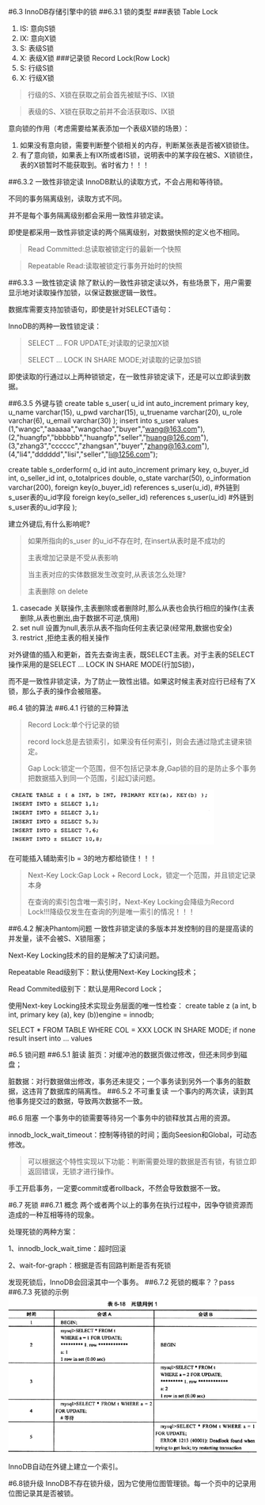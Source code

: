 #6.3 InnoDB存储引擎中的锁
##6.3.1 锁的类型
###表锁 Table Lock
1. IS:  意向S锁
1. IX:  意向X锁
1. S:   表级S锁
1. X:   表级X锁
###记录锁 Record Lock(Row Lock)
1. S:   行级S锁
2. X:   行级X锁

> 行级的S、X锁在获取之前会首先被赋予IS、IX锁

> 表级的S、X锁在获取之前并不会活获取IS、IX锁

意向锁的作用（考虑需要给某表添加一个表级X锁的场景）：
1. 如果没有意向锁，需要判断整个锁相关的内存，判断某张表是否被X锁锁住。
1. 有了意向锁，如果表上有IX所或者IS锁，说明表中的某字段在被S、X锁锁住，表的X锁暂时不能获取到。省时省力！！！

##6.3.2 一致性非锁定读
InnoDB默认的读取方式，不会占用和等待锁。

不同的事务隔离级别，读取方式不同。

并不是每个事务隔离级别都会采用一致性非锁定读。

即使是都采用一致性非锁定读的两个隔离级别，对数据快照的定义也不相同。

> Read Committed:总读取被锁定行的最新一个快照

> Repeatable Read:读取被锁定行事务开始时的快照


##6.3.3 一致性锁定读
除了默认的一致性非锁定读以外，有些场景下，用户需要显示地对读取操作加锁，以保证数据逻辑一致性。

数据库需要支持加锁语句，即使是针对SELECT语句：

InnoDB的两种一致性锁定读：

> SELECT ... FOR UPDATE;对读取的记录加X锁
> 
> SELECT ... LOCK IN SHARE MODE;对读取的记录加S锁

即使读取的行通过以上两种锁锁定，在一致性非锁定读下，还是可以立即读到数据。

##6.3.5 外键与锁
create table s_user(
    u_id int auto_increment primary key,
    u_name varchar(15),
    u_pwd varchar(15),
    u_truename varchar(20),
    u_role varchar(6),
    u_email varchar(30)
);
insert into s_user values
      (1,"wangc","aaaaaa","wangchao","buyer","wang@163.com"),
      (2,"huangfp","bbbbbb","huangfp","seller","huang@126.com"),
      (3,"zhang3","cccccc","zhangsan","buyer","zhang@163.com"),
      (4,"li4","dddddd","lisi","seller","li@1256.com");

create table s_orderform(
    o_id int auto_increment primary key,
    o_buyer_id int,
    o_seller_id int,
    o_totalprices double,
    o_state varchar(50),
    o_information varchar(200),
    foreign key(o_buyer_id) references s_user(u_id),      #外链到s_user表的u_id字段
    foreign key(o_seller_id) references s_user(u_id)      #外链到s_user表的u_id字段
);

建立外键后,有什么影响呢?

>如果所指向的s_user 的u_id不存在时, 在insert从表时是不成功的
>
>主表增加记录是不受从表影响
>
>当主表对应的实体数据发生改变时,从表该怎么处理?
>
> 主表删除 on delete
1. casecade 关联操作,主表删除或者删除时,那么从表也会执行相应的操作(主表删除,从表也删出,由于数据不可逆,慎用)
1. set null 设置为null,表示从表不指向任何主表记录(经常用,数据也安全)
1. restrict ,拒绝主表的相关操作


对外键值的插入和更新，首先去查询主表，既SELECT主表。对于主表的SELECT操作采用的是SELECT ... LOCK IN SHARE MODE(行加S锁)，

而不是一致性非锁定读，为了防止一致性出错。如果这时候主表对应行已经有了X锁，那么子表的操作会被阻塞。

#6.4 锁的算法
##6.4.1 行锁的三种算法
>Record Lock:单个行记录的锁
> 
>record lock总是去锁索引，如果没有任何索引，则会去通过隐式主键来锁定。
>
>Gap Lock:锁定一个范围，但不包括记录本身,Gap锁的目的是防止多个事务把数据插入到同一个范围，引起幻读问题。
>
![GapLock示意](./png/GapLock.png)

在可能插入辅助索引b = 3的地方都给锁住！！！

>Next-Key Lock:Gap Lock + Record Lock，锁定一个范围，并且锁定记录本身
>
>在查询的索引包含唯一索引时，Next-Key Locking会降级为Record Lock!!!降级仅发生在查询的列是唯一索引的情况！！！

##6.4.2 解决Phantom问题
一致性非锁定读的多版本并发控制的目的是提高读的并发量，读不会被S、X锁阻塞；

Next-Key Locking技术的目的是解决了幻读问题。

Repeatable Read级别下：默认使用Next-Key Locking技术；

Read Commited级别下：默认是用Record Lock；

使用Next-key Locking技术实现业务层面的唯一性检查：
create table z (a int, b int, primary key (a), key (b))engine = innodb;

SELECT * FROM TABLE WHERE COL = XXX LOCK IN SHARE MODE;
if none result
    insert into ... values
    
#6.5 锁问题
##6.5.1 脏读
脏页：对缓冲池的数据页做过修改，但还未同步到磁盘；

脏数据：对行数据做出修改，事务还未提交；一个事务读到另外一个事务的脏数据，这违背了数据库的隔离性。
##6.5.2 不可重复读
一个事内的两次读，读到其他事务提交过的数据，导致两次数据不一致。

#6.6 阻塞
一个事务中的锁需要等待另一个事务中的锁释放其占用的资源。

innodb_lock_wait_timeout：控制等待锁的时间；面向Seesion和Global，可动态修改。

> 可以根据这个特性实现以下功能：判断需要处理的数据是否有锁，有锁立即返回错误，无锁才进行操作。

手工开启事务，一定要commit或者rollback，不然会导致数据不一致。

#6.7 死锁
##6.7.1 概念
两个或者两个以上的事务在执行过程中，因争夺锁资源而造成的一种互相等待的现象。

处理死锁的两种方案：

1、innodb_lock_wait_time：超时回滚

2、wait-for-graph：根据是否有回路判断是否有死锁

发现死锁后，InnoDB会回滚其中一个事务。
##6.7.2 死锁的概率？？pass
##6.7.3 死锁的示例
![死锁示例](./png/DeadLock.png)

InnoDB自动在外键上建立一个索引。

#6.8锁升级
InnoDB不存在锁升级，因为它使用位图管理锁。每一个页中的记录用位图记录其是否被锁。






